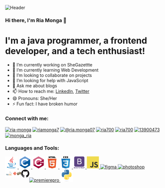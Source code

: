 ![Header](https://user-images.githubusercontent.com/62502140/118869314-dc2de300-b902-11eb-88e8-b1fc124a2899.gif)


### Hi there, I'm Ria Monga 👋 

# I'm a java programmer, a frontend developer, and a tech enthusiast!

- 🔭 I’m currently working on SheGazettte
- 🌱 I’m currently learning Web Development
- 👯 I’m looking to collaborate on projects
- 🤔 I’m looking for help with JavaScript
- 💬 Ask me about blogs
- 📫 How to reach me: [LinkedIn](https://www.linkedin.com/in/ria-monga/), [Twitter](https://twitter.com/riamonga7)
- 😄 Pronouns: She/Her
- ⚡ Fun fact: I have broken humor


<h3 align="left">Connect with me:</h3>
<p align="left">
<a href="https://linkedin.com/in/ria-monga" target="blank"><img align="center" src="https://cdn.jsdelivr.net/npm/simple-icons@v4/icons/linkedin.svg" alt="ria-monga" height="30" width="40" /></a>
<a href="https://twitter.com/riamonga7" target="blank"><img align="center" src="https://cdn.jsdelivr.net/npm/simple-icons@v4/icons/twitter.svg" alt="riamonga7" height="30" width="40" /></a>
<a href="https://medium.com/@ria.monga07" target="blank"><img align="center" src="https://cdn.jsdelivr.net/npm/simple-icons@v4/icons/medium.svg" alt="@ria.monga07" height="30" width="40" /></a>
<a href="https://codepen.io/ria700" target="blank"><img align="center" src="https://cdn.jsdelivr.net/npm/simple-icons@v4/icons/codepen.svg" alt="ria700" height="30" width="40" /></a>
<a href="https://dev.to/ria700" target="blank"><img align="center" src="https://cdn.jsdelivr.net/npm/simple-icons@3.0.1/icons/dev-dot-to.svg" alt="ria700" height="30" width="40" /></a>
<a href="https://stackoverflow.com/users/13900473" target="blank"><img align="center" src="https://cdn.jsdelivr.net/npm/simple-icons@v4/icons/stackoverflow.svg" alt="13900473" height="30" width="40" /></a>
<a href="https://instagram.com/monga_ria" target="blank"><img align="center" src="https://cdn.jsdelivr.net/npm/simple-icons@v4/icons/instagram.svg"" alt="monga_ria" height="30" width="40" /></a>

</p>

<h3 align="left">Languages and Tools:</h3>
<p align="left"> <a href="https://www.java.com" target="_blank"> <img src="https://raw.githubusercontent.com/devicons/devicon/master/icons/java/java-original.svg" alt="java" width="40" height="40"/> </a>    <a href="https://www.cprogramming.com/" target="_blank"> <img src="https://raw.githubusercontent.com/devicons/devicon/master/icons/c/c-original.svg" alt="c" width="40" height="40"/> </a>    <a href="https://www.w3schools.com/cpp/" target="_blank"> <img src="https://raw.githubusercontent.com/devicons/devicon/master/icons/cplusplus/cplusplus-original.svg" alt="cplusplus" width="40" height="40"/> </a> 
   <a href="https://www.w3.org/html/" target="_blank"> <img src="https://raw.githubusercontent.com/devicons/devicon/master/icons/html5/html5-original-wordmark.svg" alt="html5" width="40" height="40"/> </a>   <a href="https://www.w3schools.com/css/" target="_blank"> <img src="https://raw.githubusercontent.com/devicons/devicon/master/icons/css3/css3-original-wordmark.svg" alt="css3" width="40" height="40"/> </a>    <a href="https://getbootstrap.com" target="_blank"> <img src="https://raw.githubusercontent.com/devicons/devicon/master/icons/bootstrap/bootstrap-plain-wordmark.svg" alt="bootstrap" width="40" height="40"/> </a> 
    <a href="https://developer.mozilla.org/en-US/docs/Web/JavaScript" target="_blank"> <img src="https://raw.githubusercontent.com/devicons/devicon/master/icons/javascript/javascript-original.svg" alt="javascript" width="40" height="40"/> </a>   <a href="https://www.figma.com/" target="_blank"> <img src="https://www.vectorlogo.zone/logos/figma/figma-icon.svg" alt="figma" width="40" height="40"/> </a>   <a href="https://www.photoshop.com/en" target="_blank"> <img src="https://cdn.jsdelivr.net/npm/simple-icons@v4/icons/adobephotoshop.svg" alt="photoshop" width="40" height="40"/> </a>   <a href="https://www.premierepro.com/en" target="_blank"> <img src="https://cdn.jsdelivr.net/npm/simple-icons@v4/icons/adobepremierepro.svg" alt="premierepro" width="40" height="40"/> </a>   <a href="https://www.python.org" target="_blank"> <img src="https://raw.githubusercontent.com/devicons/devicon/master/icons/python/python-original.svg" alt="python" width="40" height="40"/> </a> <img align="left" alt="MySQL" width="26px" src="https://raw.githubusercontent.com/github/explore/80688e429a7d4ef2fca1e82350fe8e3517d3494d/topics/mysql/mysql.png" /> <img align="left" alt="Git" width="26px" src="https://raw.githubusercontent.com/github/explore/80688e429a7d4ef2fca1e82350fe8e3517d3494d/topics/git/git.png" /> <img align="left" alt="GitHub" width="26px" src="https://raw.githubusercontent.com/github/explore/78df643247d429f6cc873026c0622819ad797942/topics/github/github.png" /> </p>
